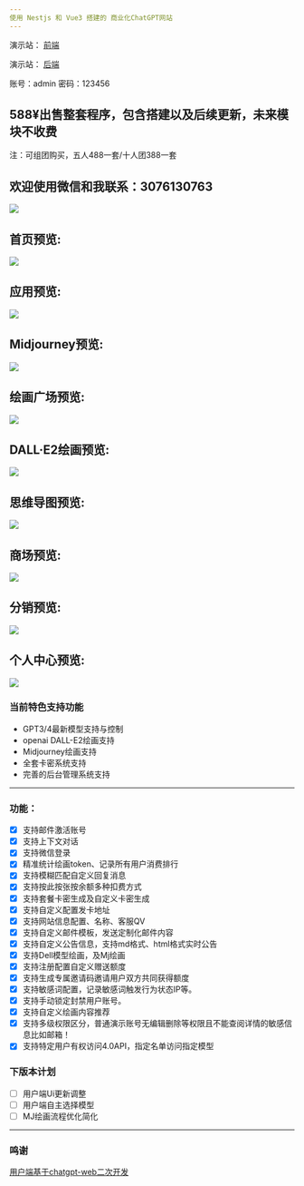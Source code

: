 ```yaml
---
使用 Nestjs 和 Vue3 搭建的 商业化ChatGPT网站
---
```


演示站： [前端](https://mybot.cc)

演示站： [后端](https://mybot.cc/nineai/admin/#/login)

账号：admin 密码：123456

588¥出售整套程序，包含搭建以及后续更新，未来模块不收费
---
注：可组团购买，五人488一套/十人团388一套


欢迎使用微信和我联系：3076130763
---
![](https://i.postimg.cc/hGYqK8J5/20230708141254.png)

首页预览:
---
![](https://i.postimg.cc/pLqhLcMC/1111.png)

应用预览:
---
![](https://i.postimg.cc/KjP4SJ5n/2222.png)

Midjourney预览:
---
![](https://i.postimg.cc/L5Khbrj9/333.png)

绘画广场预览:
---
![](https://s1.ax1x.com/2023/07/03/pCr3Fld.png)

DALL·E2绘画预览:
---
![](https://i.postimg.cc/mrkcz3bs/4444.png)

思维导图预览:
---
![](https://i.postimg.cc/pdSmD9Tn/5555.png)

商场预览:
---
![](https://i.postimg.cc/nVBXDhtC/7777.png)

分销预览:
---
![](https://i.postimg.cc/k4tBwn6Y/8888.png)

个人中心预览:
---
![](https://i.postimg.cc/jSsnK0mC/99.png)



### 当前特色支持功能
- GPT3/4最新模型支持与控制
- openai DALL-E2绘画支持
- Midjourney绘画支持
- 全套卡密系统支持
- 完善的后台管理系统支持
---
### 功能：
- [x] 支持邮件激活账号
- [x] 支持上下文对话
- [x] 支持微信登录
- [x] 精准统计绘画token、记录所有用户消费排行
- [x] 支持模糊匹配自定义回复消息
- [x] 支持按此按张按余额多种扣费方式
- [x] 支持套餐卡密生成及自定义卡密生成
- [x] 支持自定义配置发卡地址
- [x] 支持网站信息配置、名称、客服QV
- [x] 支持自定义邮件模板，发送定制化邮件内容
- [x] 支持自定义公告信息，支持md格式、html格式实时公告
- [x] 支持Dell模型绘画，及Mj绘画
- [x] 支持注册配置自定义赠送额度
- [x] 支持生成专属邀请码邀请用户双方共同获得额度
- [x] 支持敏感词配置，记录敏感词触发行为状态IP等。
- [x] 支持手动锁定封禁用户账号。
- [x] 支持自定义绘画内容推荐
- [x] 支持多级权限区分，普通演示账号无编辑删除等权限且不能查阅详情的敏感信息比如邮箱！
- [x] 支持特定用户有权访问4.0API，指定名单访问指定模型

### 下版本计划
- [ ] 用户端Ui更新调整
- [ ] 用户端自主选择模型
- [ ] MJ绘画流程优化简化
---

### 鸣谢
[用户端基于chatgpt-web二次开发](https://github.com/Chanzhaoyu/chatgpt-web)


